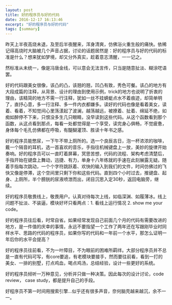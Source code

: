 ```yaml
---
layout: post
title: 好的程序员与好的代码
date: 2016-12-17 16:13:46
excerpt: "好的程序员与好的代码"
tags: [summary]
---
```


昨天上半夜高烧未退，及至后半夜醒来，浑身清爽，仿佛浴火重生般的痛快。依稀记得高烧时大脑被几个声音占据，讨论的话题居然是：好的程序员与好的代码的标准是什么？想来犹如梦境，却又分外真实，趁着意志清醒，一一记之。

然标准从未统一，像是冯唐金线，可以意会无法言传，只当是随意扯淡、糊涂呓语罢。

<!--more-->

好的代码跟美女很像，该凸的凸，该翘的翘，凹凸有致，秀色可餐。该凸的地方有大段成篇的注释，从背景、设计的理由到使用示例，trick的地方也说明了折衷的理由，该精简的地方不需一行注释，犹如一丝不挂蜻蜓点水不着痕迹，却简单明了，直抒心意，多一行注释、多一件内衣都嫌多。读好的代码也像是看着美女，读着、看着，不知觉间心里荡漾起了波澜，越荡越远，被撩着、扯着、绵延不绝，如痴如醉停不下来，只恨没多生几只眼睛，没早读到这些代码。从这个函数看到那个函数，从这点看到那点，每看一处都觉得是一个享受，读完身心俱畅，不觉疲惫，身体每个毛孔仿佛都在呼吸，有醍醐灌顶、胜读十年书之感。

好的程序员能憋尿，一下午不带上厕所的。选一个良辰吉日，泡一杯浓浓的咖啡，戴一个隔音的耳机，选一首喜欢的音乐，手指往机械键盘上一放，美妙的旋律开始奏响。好的程序员可以一直盯着屏幕，冥思苦想，代码的流程、架构考虑清楚后，手指开始在键盘上舞动，迅捷、有力，单身十八年练就的手速在此刻展露无疑。随着手指每次跳动，一个个字符跳跃着、欢快的输入到我们的文件，时间仿佛过的飞快又像是停滞，这个空间里只剩下你和这些代码。直到四个小时过去，推键盘、起身、上厕所，半个膀胱的尿液喷泄而出，闭目沉思入定30秒，返回电脑旁，继续。

好的程序员敬畏线上，敬畏用户。认真对待每次上线，如临深渊、如履薄冰。线上问题不扯淡、不装逼，模块好坏只看两点：1. 看线上运行情况 2. show me your code。

好的程序员往后看，时常自省。如果经常发现自己前面几个月的代码有需要改进的地方，是一件值的庆幸的事情，永远不要指望一个工作了两年还在写跟刚毕业时同样水平、思路的代码的程序员，如果你写的代码和一年前一个水平，那怎么证明一年后你的水平会提高？

好的程序员往前看，不为一叶障目，不为眼前的困难所羁绊。大部分程序员并不总是一直有代码可写，有core要追，有老模块要接手，然而要往前看，看到一打的美女、一排的别墅，打点鸡血，喝点鸡汤，总结经验，设计一些更好的系统。

好的程序员倾听一万种意见，分析并只做一种决策。因此每次的设计讨论，code review， case study，都是提升自己的手段。

好程序员不第一时间用搜索引擎...似乎还有很多声音，奈何脑壳越来越沉，余不一一。